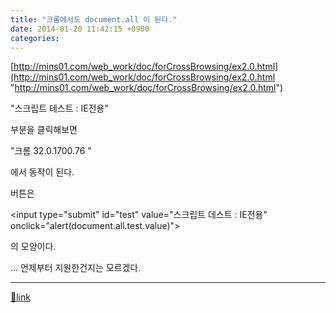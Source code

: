 ```yaml
---
title: "크롬에서도 document.all 이 된다."
date: 2014-01-20 11:42:15 +0900
categories: 
---
```

  

[http://mins01.com/web_work/doc/forCrossBrowsing/ex2.0.html](http://mins01.com/web_work/doc/forCrossBrowsing/ex2.0.html "http://mins01.com/web_work/doc/forCrossBrowsing/ex2.0.html")  


"스크립트 테스트 : IE전용"

부분을 클릭해보면 

"크롬 32.0.1700.76 "

에서 동작이 된다.

  
  


버튼은

&lt;input type="submit" id="test" value="스크립트 데스트 : IE전용" onclick="alert(document.all.test.value)"&gt;

의 모양이다.

  


... 언제부터 지원한건지는 모르겠다.



  ***
[🔗link](http://www.mins01.com/mh/tech/read/856)